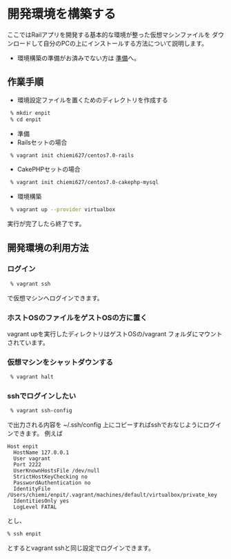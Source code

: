 開発環境を構築する
===
ここではRailアプリを開発する基本的な環境が整った仮想マシンファイルを
ダウンロードして自分のPCの上にインストールする方法について説明します。

* 環境構築の準備がお済みでない方は [準備](preparation.md)へ。

作業手順
---
* 環境設定ファイルを置くためのディレクトリを作成する
```bash
 % mkdir enpit
 % cd enpit
```
* 準備
 * Railsセットの場合
 ```bash
  % vagrant init chiemi627/centos7.0-rails
 ```
 * CakePHPセットの場合
 ```bash
  % vagrant init chiemi627/centos7.0-cakephp-mysql
 ```


* 環境構築
```bash
 % vagrant up --provider virtualbox
```

実行が完了したら終了です。


開発環境の利用方法
---
### ログイン
```bash
 % vagrant ssh
```
で仮想マシンへログインできます。 

### ホストOSのファイルをゲストOSの方に置く
vagrant upを実行したディレクトリはゲストOSの/vagrant フォルダにマウントされています。

### 仮想マシンをシャットダウンする
```bash
 % vagrant halt
```

### sshでログインしたい
```bash
 % vagrant ssh-config
```
で出力される内容を ~/.ssh/config 上にコピーすればsshでおなじようにログインできます。
例えば

```.ssh/config
Host enpit
  HostName 127.0.0.1
  User vagrant
  Port 2222
  UserKnownHostsFile /dev/null
  StrictHostKeyChecking no
  PasswordAuthentication no
  IdentityFile /Users/chiemi/enpit/.vagrant/machines/default/virtualbox/private_key
  IdentitiesOnly yes
  LogLevel FATAL
```

とし、
```bash
% ssh enpit
```
とするとvagrant sshと同じ設定でログインできます。

